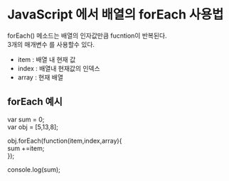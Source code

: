 # JavaScript 에서 배열의 forEach 사용법

forEach() 메소드는 배열의 인자값만큼 fucntion이 반복된다.  
3개의 매개변수 를 사용할수 있다.

- item : 배열 내 현재 값
- index : 배열내 현재값의 인덱스
- array : 현재 배열

## forEach 예시

var sum = 0;  
var obj = [5,13,8];  

obj.forEach(function(item,index,array){  
  sum +=item;  
});  
  
console.log(sum);
